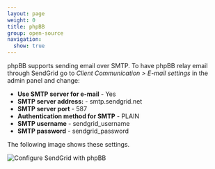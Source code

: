 ```yaml
---
layout: page
weight: 0
title: phpBB
group: open-source
navigation:
  show: true
---
```


phpBB supports sending email over SMTP. To have phpBB relay email through SendGrid go to *Client Communication \> E-mail settings* in the admin panel and change:

-   **Use SMTP server for e-mail** - Yes
-   **SMTP server address:** - smtp.sendgrid.net
-   **SMTP server port** - 587
-   **Authentication method for SMTP** - PLAIN
-   **SMTP username** - sendgrid_username
-   **SMTP password** - sendgrid_password

The following image shows these settings.

![Configure SendGrid with phpBB]({{root_url}}/images/phpbb.gif "Configure SendGrid with phpBB")
